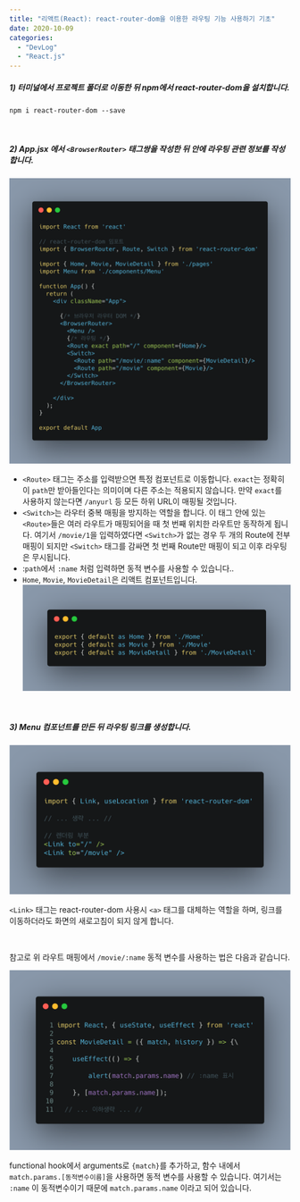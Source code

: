```yaml
---
title: "리액트(React): react-router-dom을 이용한 라우팅 기능 사용하기 기초"
date: 2020-10-09
categories: 
  - "DevLog"
  - "React.js"
---
```


##### **1) 터미널에서 프로젝트 폴더로 이동한 뒤 npm에서 react-router-dom을 설치합니다.**

```
npm i react-router-dom --save
```

 

##### **2) App.jsx 에서 `<BrowserRouter>` 태그쌍을 작성한 뒤 안에 라우팅 관련 정보를 작성합니다.**

![](./assets/img/wp-content/uploads/2020/10/carbon.png)

- `<Route>` 태그는 주소를 입력받으면 특정 컴포넌트로 이동합니다. `exact`는 정확히 이 `path`만 받아들인다는 의미이며 다른 주소는 적용되지 않습니다. 만약 `exact`를 사용하지 않는다면 `/anyurl` 등 모든 하위 URL이 매핑될 것입니다.
- `<Switch>`는 라우터 중복 매핑을 방지하는 역할을 합니다. 이 태그 안에 있는 `<Route>`들은 여러 라우트가 매핑되어을 때 첫 번째 위치한 라우트만 동작하게 됩니다. 여기서 `/movie/1`을 입력하였다면 `<Switch>`가 없는 경우 두 개의 Route에 전부 매핑이 되지만 `<Switch>` 태그를 감싸면 첫 번째 Route만 매핑이 되고 이후 라우팅은 무시됩니다.
- :`path`에서 `:name` 처럼 입력하면 동적 변수를 사용할 수 있습니다..
- `Home`, `Movie`, `MovieDetail`은 리액트 컴포넌트입니다. ![](./assets/img/wp-content/uploads/2020/10/carbon-2.png)

 

##### **3) Menu 컴포넌트를 만든 뒤 라우팅 링크를 생성합니다.**

![](./assets/img/wp-content/uploads/2020/10/carbon-1.png)

`<Link>` 태그는 react-router-dom 사용시 `<a>` 태그를 대체하는 역할을 하며, 링크를 이동하더라도 화면의 새로고침이 되지 않게 합니다.

 

참고로 위 라우트 매핑에서 `/movie/:name` 동적 변수를 사용하는 법은 다음과 같습니다.

![](./assets/img/wp-content/uploads/2020/10/carbon-3.png)

functional hook에서 arguments로 `{match}`를 추가하고, 함수 내에서 `match.params.[동적변수이름]`을 사용하면 동적 변수를 사용할 수 있습니다. 여기서는 `:name` 이 동적변수이기 때문에 `match.params.name` 이라고 되어 있습니다.
